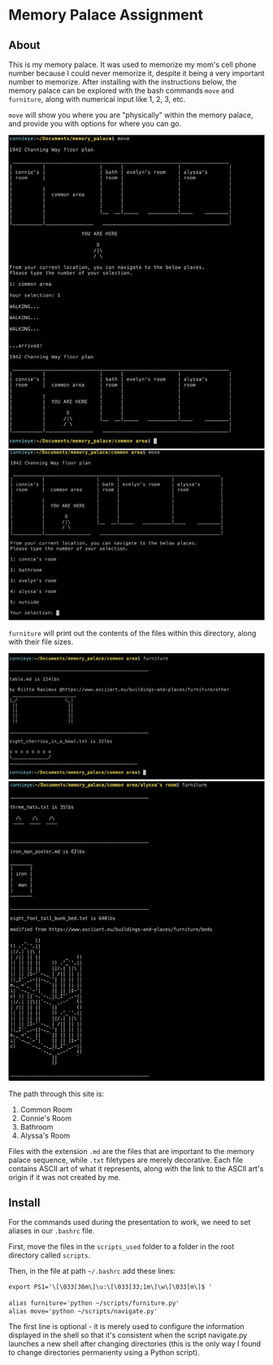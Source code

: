 # Memory Palace Assignment

## About
This is my memory palace. It was used to memorize my mom's cell phone number because I could never memorize it, despite it being a very important number to memorize. After installing with the instructions below, the memory palace can be explored with the bash commands `move` and `furniture`, along with numerical input like 1, 2, 3, etc.

`move` will show you where you are "physically" within the memory palace, and provide you with options for where you can go.

![example of move](./README_image_assets/move1.png)
![another example of move](./README_image_assets/move2.png)

`furniture` will print out the contents of the files within this directory, along with their file sizes.

![example of furniture](./README_image_assets/furniture1.png)
![another example of furniture](./README_image_assets/furniture2.png)

The path through this site is:
1. Common Room
2. Connie's Room
3. Bathroom
4. Alyssa's Room

Files with the extension `.md` are the files that are important to the memory palace sequence, while `.txt` filetypes are merely decorative.
Each file contains ASCII art of what it represents, along with the link to the ASCII art's origin if it was not created by me.

## Install

For the commands used during the presentation to work, we need to set aliases in our `.bashrc` file.

First, move the files in the `scripts_used` folder to a folder in the root directory called `scripts`.

Then, in the file at path `~/.bashrc` add these lines:
```
export PS1='\[\033[36m\]\u:\[\033[33;1m\]\w\[\033[m\]$ '

alias furniture='python ~/scripts/furniture.py'
alias move='python ~/scripts/navigate.py'
```

The first line is optional - it is merely used to configure the information displayed in the shell so that it's consistent when the script navigate.py launches a new shell after changing directories (this is the only way I found to change directories permanenty using a Python script).